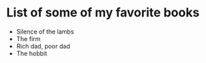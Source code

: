 # List of some of my favorite books

- Silence of the lambs
- The firm
- Rich dad, poor dad
- The hobbit
